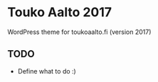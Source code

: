 # Touko Aalto 2017
WordPress theme for toukoaalto.fi (version 2017)

## TODO
* Define what to do :)
